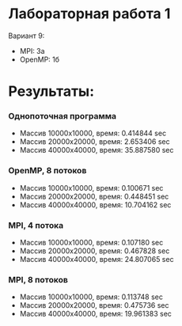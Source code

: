 # Лабораторная работа 1

Вариант 9:

- MPI: 3а
- OpenMP: 1б


# Результаты:

### Однопоточная программа

- Массив 10000х10000, время: 0.414844 sec
- Массив 20000х20000, время: 2.653406 sec
- Массив 40000х40000, время: 35.887580 sec

### OpenMP, 8 потоков

- Массив 10000х10000, время: 0.100671 sec
- Массив 20000х20000, время: 0.448451 sec
- Массив 40000х40000, время: 10.704162 sec

### MPI, 4 потока

- Массив 10000х10000, время: 0.107180 sec
- Массив 20000х20000, время: 0.467828 sec
- Массив 40000х40000, время: 24.807065 sec

### MPI, 8 потоков

- Массив 10000х10000, время: 0.113748 sec
- Массив 20000х20000, время: 0.475736 sec
- Массив 40000х40000, время: 19.961383 sec

